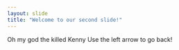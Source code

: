 ```yaml
---
layout: slide
title: "Welcome to our second slide!"
---
```

Oh my god the killed Kenny
Use the left arrow to go back!